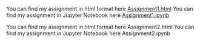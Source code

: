 You can find my assignment in html format here [Assignment1.html](Assignmnet1.html)
You can find my assignment in Jupyter Notebook here [Assignment1.ipynb](Assignmnet1.ipynb)


You can find my assignment in html format here Assignment2.html 
You can find my assignment in Jupyter Notebook here Assignment2.ipynb
